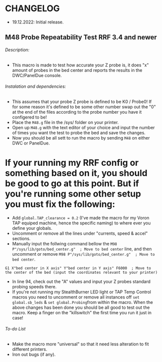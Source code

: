 # CHANGELOG
- 19.12.2022: Initial release.

## M48 Probe Repeatability Test RRF 3.4 and newer

###### Description:
- This macro is made to test how accurate your Z probe is, it does "x" amount of probes in the bed center and reports the results in the DWC/PanelDue console.

###### Instalation and dependencies:
- This assumes that your probe Z probe is defined to be K0 / Probe0! If for some reason it's defined to be some other number swap out the "0" at the end of the files according to the probe number you have it configered to be!
- Place the `M48.g` file in the /sys/ folder on your printer.
- Open up `M48.g` with the text editor of your choice and input the number of times you want the test to probe the bed and save the changes.
- Now you should be all sett to run the macro by sending `M48` on either DWC or PanelDue.
# If your running my RRF config or something based on it, you should be good to go at this point. But if you're running some other setup you must fix the following:
- Add `global.TAP_clearance = 0.2` (I've made the macro for my Voron TAP equiped machine, hence the specific naming) to where ever you define your globals.
- Uncomment or remove all the lines under "currents, speed & accel" sections.
- Manually input the follwing command bellow the `M98 P"/sys/lib/goto/bed_center.g"  ; Move to bed center` line, and then uncomment or remove `M98 P"/sys/lib/goto/bed_center.g"  ; Move to bed center`.
```
G1 X"bed center in X axis" Y"bed center in Y axis" F6000  ; Move to the center of the bed (input the coordinates relevant to your printer)
```
- In line 94, check out the "A" values and input your Z probes standard probing speeds there.
- If you're not running my StealthBurner LED light or TAP Temp Control macros you need to uncomment or remove all  instances off `set global.sb_leds`  & `set global.Probing`from within the macro.
When the above changes has been done you should be all good to test out the macro. Keep a finger on the "killswitch" the first time you run it just in case!

###### To-do List
- Make the macro more "universal" so that it need less alteration to fit different printers.
- Iron out bugs (if any).